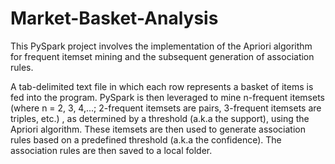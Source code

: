 # Market-Basket-Analysis
This PySpark project involves the implementation of the Apriori algorithm for frequent itemset mining and the subsequent generation of association rules.

A tab-delimited text file in which each row represents a basket of items is fed into the program. PySpark is then leveraged to mine n-frequent itemsets (where n = 2, 3, 4,...; 2-frequent itemsets are pairs, 3-frequent itemsets are triples, etc.) , as determined by a threshold (a.k.a the support), using the Apriori algorithm. These itemsets are then used to generate association rules based on a predefined threshold (a.k.a the confidence). The association rules are then saved to a local folder.
